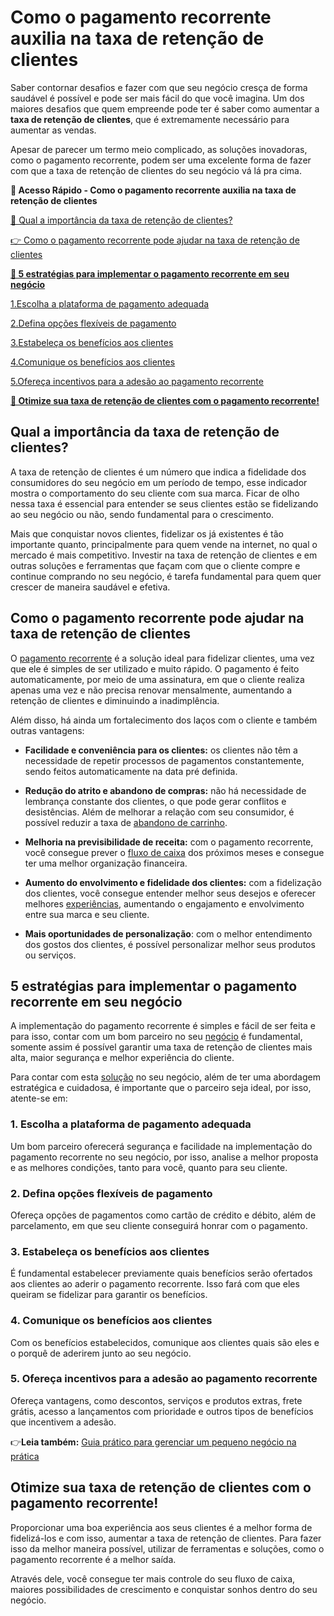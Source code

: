 # Como o pagamento recorrente auxilia na taxa de retenção de clientes

Saber contornar desafios e fazer com que seu negócio cresça de forma saudável é possível e pode ser mais fácil do que você imagina. Um dos maiores desafios que quem empreende pode ter é saber como aumentar a **taxa de retenção de clientes**, que é extremamente necessário para aumentar as vendas.

Apesar de parecer um termo meio complicado, as soluções inovadoras, como o pagamento recorrente, podem ser uma excelente forma de fazer com que a taxa de retenção de clientes do seu negócio vá lá pra cima.

**💙 Acesso Rápido - Como o pagamento recorrente auxilia na taxa de retenção de clientes**

[🤔 Qual a importância da taxa de retenção de clientes?](#A)

[👉 Como o pagamento recorrente pode ajudar na taxa de retenção de clientes](#B)

**[🎯 5 estratégias para implementar o pagamento recorrente em seu negócio](#C)**

[1.Escolha a plataforma de pagamento adequada](#D)

[2.Defina opções flexíveis de pagamento](#E)

[3.Estabeleça os benefícios aos clientes](#F)

[4.Comunique os benefícios aos clientes](#G)

[5.Ofereça incentivos para a adesão ao pagamento recorrente](#H)

**[💙 Otimize sua taxa de retenção de clientes com o pagamento recorrente!](#I)**

[](#)
## Qual a importância da taxa de retenção de clientes?

A taxa de retenção de clientes é um número que indica a fidelidade dos consumidores do seu negócio em um período de tempo, esse indicador mostra o comportamento do seu cliente com sua marca. Ficar de olho nessa taxa é essencial para entender se seus clientes estão se fidelizando ao seu negócio ou não, sendo fundamental para o crescimento.

Mais que conquistar novos clientes, fidelizar os já existentes é tão importante quanto, principalmente para quem vende na internet, no qual o mercado é mais competitivo. Investir na taxa de retenção de clientes e em outras soluções e ferramentas que façam com que o cliente compre e continue comprando no seu negócio, é tarefa fundamental para quem quer crescer de maneira saudável e efetiva.

[](#)
## Como o pagamento recorrente pode ajudar na taxa de retenção de clientes

O [pagamento recorrente](https://meubolso.mercadopago.com.br/pagamento-recorrente-como-implementar) é a solução ideal para fidelizar clientes, uma vez que ele é simples de ser utilizado e muito rápido. O pagamento é feito automaticamente, por meio de uma assinatura, em que o cliente realiza apenas uma vez e não precisa renovar mensalmente, aumentando a retenção de clientes e diminuindo a inadimplência.

Além disso, há ainda um fortalecimento dos laços com o cliente e também outras vantagens:

- **Facilidade e conveniência para os clientes:** os clientes não têm a necessidade de repetir processos de pagamentos constantemente, sendo feitos automaticamente na data pré definida.

- **Redução do atrito e abandono de compras:** não há necessidade de lembrança constante dos clientes, o que pode gerar conflitos e desistências. Além de melhorar a relação com seu consumidor, é possível reduzir a taxa de [abandono de carrinho](https://meubolso.mercadopago.com.br/por-que-82-dos-compradores-on-line-abandonam-seus-carrinhos). 

- **Melhoria na previsibilidade de receita:** com o pagamento recorrente, você consegue prever o [fluxo de caixa](https://meubolso.mercadopago.com.br/fluxo-de-caixa) dos próximos meses e consegue ter uma melhor organização financeira.

- **Aumento do envolvimento e fidelidade dos clientes:** com a fidelização dos clientes, você consegue entender melhor seus desejos e oferecer melhores [experiências](https://meubolso.mercadopago.com.br/criando-experiencias-de-compra-incriveis-no-seu-e-commerce), aumentando o engajamento e envolvimento entre sua marca e seu cliente.

- **Mais oportunidades de personalização**: com o melhor entendimento dos gostos dos clientes, é possível personalizar melhor seus produtos ou serviços.

[](#)
## 5 estratégias para implementar o pagamento recorrente em seu negócio

A implementação do pagamento recorrente é simples e fácil de ser feita e para isso, contar com um bom parceiro no seu [negócio](https://meubolso.mercadopago.com.br/como-adotar-programa-fidelidade-no-seu-negocio) é fundamental, somente assim é possível garantir uma taxa de retenção de clientes mais alta, maior segurança e melhor experiência do cliente.

Para contar com esta [solução](https://meubolso.mercadopago.com.br/solucoes-financeiras-para-abrir-um-negocio) no seu negócio, além de ter uma abordagem estratégica e cuidadosa, é importante que o parceiro seja ideal, por isso, atente-se em:

[](#)
### 1. Escolha a plataforma de pagamento adequada

Um bom parceiro oferecerá segurança e facilidade na implementação do pagamento recorrente no seu negócio, por isso, analise a melhor proposta e as melhores condições, tanto para você, quanto para seu cliente.

[](#)
### 2. Defina opções flexíveis de pagamento

Ofereça opções de pagamentos como cartão de crédito e débito, além de parcelamento, em que seu cliente conseguirá honrar com o pagamento.

[](#)
### 3. Estabeleça os benefícios aos clientes

É fundamental estabelecer previamente quais benefícios serão ofertados aos clientes ao aderir o pagamento recorrente. Isso fará com que eles queiram se fidelizar para garantir os benefícios.

[](#)
### 4. Comunique os benefícios aos clientes

Com os benefícios estabelecidos, comunique aos clientes quais são eles e o porquê de aderirem junto ao seu negócio.

[](#)
### 5. Ofereça incentivos para a adesão ao pagamento recorrente

Ofereça vantagens, como descontos, serviços e produtos extras, frete grátis, acesso a lançamentos com prioridade e outros tipos de benefícios que incentivem a adesão.

👉**Leia também:** [Guia prático para gerenciar um pequeno negócio na prática](https://meubolso.mercadopago.com.br/guia-completo-para-gerenciar-um-pequeno-negocio)

[](#)
## Otimize sua taxa de retenção de clientes com o pagamento recorrente!

Proporcionar uma boa experiência aos seus clientes é a melhor forma de fidelizá-los e com isso, aumentar a taxa de retenção de clientes. Para fazer isso da melhor maneira possível, utilizar de ferramentas e soluções, como o pagamento recorrente é a melhor saída.

Através dele, você consegue ter mais controle do seu fluxo de caixa, maiores possibilidades de crescimento e conquistar sonhos dentro do seu negócio.